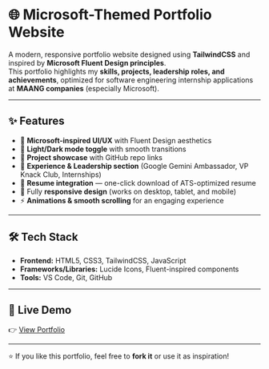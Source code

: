 # 🌐 Microsoft-Themed Portfolio Website  

A modern, responsive portfolio website designed using **TailwindCSS** and inspired by **Microsoft Fluent Design principles**.  
This portfolio highlights my **skills, projects, leadership roles, and achievements**, optimized for software engineering internship applications at **MAANG companies** (especially Microsoft).  

---

## ✨ Features  
- 🎨 **Microsoft-inspired UI/UX** with Fluent Design aesthetics  
- 🌙 **Light/Dark mode toggle** with smooth transitions  
- 📂 **Project showcase** with GitHub repo links  
- 💼 **Experience & Leadership section** (Google Gemini Ambassador, VP Knack Club, Internships)  
- 📄 **Resume integration** — one-click download of ATS-optimized resume  
- 📱 Fully **responsive design** (works on desktop, tablet, and mobile)  
- ⚡ **Animations & smooth scrolling** for an engaging experience  

---

## 🛠️ Tech Stack  
- **Frontend:** HTML5, CSS3, TailwindCSS, JavaScript  
- **Frameworks/Libraries:** Lucide Icons, Fluent-inspired components  
- **Tools:** VS Code, Git, GitHub  

---


## 🚀 Live Demo  
👉 [View Portfolio](https://muditgupta07.github.io/Microsoft-Portfolio/)


---

⭐ If you like this portfolio, feel free to **fork it** or use it as inspiration!  

